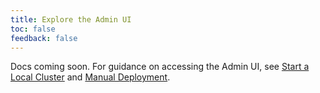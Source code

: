```yaml
---
title: Explore the Admin UI
toc: false
feedback: false
---
```


Docs coming soon. For guidance on accessing the Admin UI, see [Start a Local Cluster](start-a-local-cluster.html) and [Manual Deployment](manual-deployment.html).